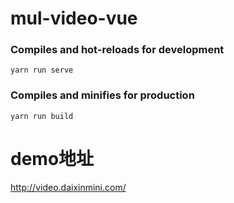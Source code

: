# mul-video-vue

### Compiles and hot-reloads for development
```
yarn run serve
```

### Compiles and minifies for production
```
yarn run build
```

# demo地址
http://video.daixinmini.com/
